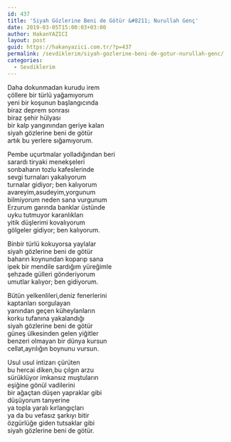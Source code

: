 ```yaml
---
id: 437
title: 'Siyah Gözlerine Beni de Götür &#8211; Nurullah Genç'
date: 2019-03-05T15:00:03+03:00
author: HakanYAZICI
layout: post
guid: https://hakanyazici.com.tr/?p=437
permalink: /sevdiklerim/siyah-gozlerine-beni-de-gotur-nurullah-genc/
categories:
  - Sevdiklerim
---
```

Daha dokunmadan kurudu irem  
çöllere bir türlü yağamıyorum  
yeni bir koşunun başlangıcında  
biraz deprem sonrası  
biraz şehir hülyası  
bir kalp yangınından geriye kalan  
siyah gözlerine beni de götür  
artık bu yerlere sığamıyorum.

Pembe uçurtmalar yolladığından beri  
sarardı tiryaki menekşeleri  
sonbaharın tozlu kafeslerinde  
sevgi turnaları yakalıyorum  
turnalar gidiyor; ben kalıyorum  
avareyim,asudeyim,yorgunum  
bilmiyorum neden sana vurgunum  
Erzurum garında banklar üstünde  
uyku tutmuyor karanlıkları  
yitik düşlerimi kovalıyorum  
gölgeler gidiyor; ben kalıyorum.

Binbir türlü kokuyorsa yaylalar  
siyah gözlerine beni de götür  
baharın koynundan koparıp sana  
ipek bir mendile sardığım yüreğimle  
şehzade gülleri gönderiyorum  
umutlar kalıyor; ben gidiyorum.

Bütün yelkenlileri,deniz fenerlerini  
kaptanları sorgulayan  
yanından geçen küheylanların  
korku tufanına yakalandığı  
siyah gözlerine beni de götür  
güneş ülkesinden gelen yiğitler  
benzeri olmayan bir dünya kursun  
cellat,ayrılığın boynunu vursun.

Usul usul intizarı çürüten  
bu hercai diken,bu çılgın arzu  
sürüklüyor imkansız muştuların  
eşiğine gönül vadilerini  
bir ağaçtan düşen yapraklar gibi  
düşüyorum tanyerine  
ya topla yaralı kırlangıçları  
ya da bu vefasız şarkıyı bitir  
özgürlüğe giden tutsaklar gibi  
siyah gözlerine beni de götür.